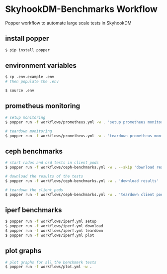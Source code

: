 # SkyhookDM-Benchmarks Workflow

Popper workflow to automate large scale tests in SkyhookDM

## install popper
```bash
$ pip install popper
```

## environment variables
```bash
$ cp .env.example .env 
# then populate the .env

$ source .env
```

## prometheus monitoring
```bash
# setup monitoring
$ popper run -f workflows/prometheus.yml -w . 'setup prometheus monitoring'

# teardown monitoring
$ popper run -f workflows/prometheus.yml -w . 'teardown prometheus monitoring'
```

## ceph benchmarks
```bash
# start rados and osd tests in client pods
$ popper run -f workflows/ceph-benchmarks.yml -w . --skip 'download results' --skip 'teardown client pods'

# download the results of the tests
$ popper run -f workflows/ceph-benchmarks.yml -w . 'download results'

# teardown the client pods
$ popper run -f workflows/ceph-benchmarks.yml -w . 'teardown client pods'
```

## iperf benchmarks
```bash
$ popper run -f workflows/iperf.yml setup
$ popper run -f workflows/iperf.yml download
$ popper run -f workflows/iperf.yml teardown
$ popper run -f workflows/iperf.yml plot
```

## plot graphs
```bash
# plot graphs for all the benchmark tests
$ popper run -f workflows/plot.yml -w .
```
